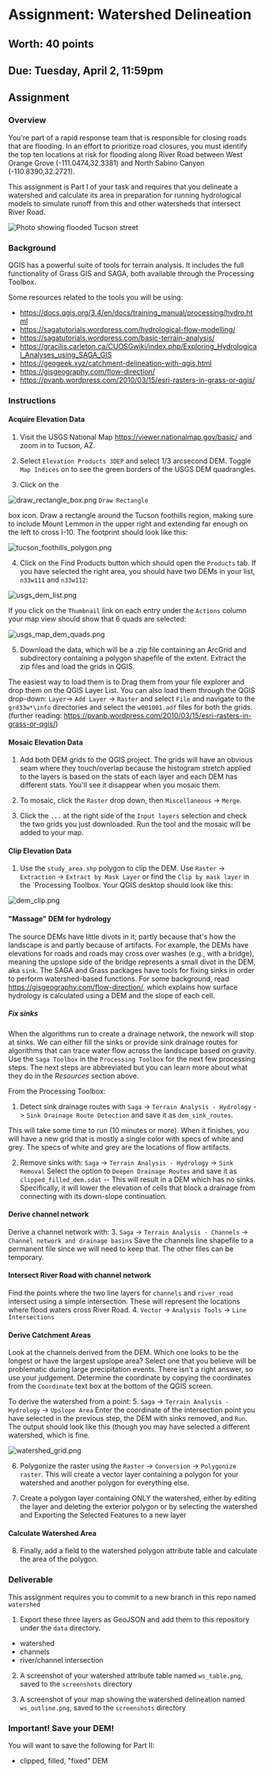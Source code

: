 # Assignment: Watershed Delineation 
## Worth: 40 points
## Due: Tuesday, April 2, 11:59pm

## Assignment

### Overview

You're part of a rapid response team that is responsible for closing roads that are flooding. In an effort to prioritize 
road closures, you must identify the top ten locations at risk for flooding along River Road between West Orange Grove 
(-111.0474,32.3381) and North Sabino Canyon (-110.8390,32.2721). 

This assignment is Part I of your task and requires that you delineate a watershed and calculate its area in preparation 
for running hydrological models to simulate runoff from this and other watersheds that intersect River Road. 

![Photo showing flooded Tucson street](screenshots/tucson_street_flood.png)


### Background
QGIS has a powerful suite of tools for terrain analysis. It includes the full functionality of Grass GIS and SAGA, both 
available through the Processing Toolbox. 

Some resources related to the tools you will be using:
- https://docs.qgis.org/3.4/en/docs/training_manual/processing/hydro.html
- https://sagatutorials.wordpress.com/hydrological-flow-modelling/
- https://sagatutorials.wordpress.com/basic-terrain-analysis/
- https://gracilis.carleton.ca/CUOSGwiki/index.php/Exploring_Hydrological_Analyses_using_SAGA_GIS
- https://geogeek.xyz/catchment-delineation-with-qgis.html
- https://gisgeography.com/flow-direction/
- https://pvanb.wordpress.com/2010/03/15/esri-rasters-in-grass-or-qgis/

### Instructions
#### Acquire Elevation Data

1. Visit the USGS National Map https://viewer.nationalmap.gov/basic/ and zoom in to Tucson, AZ. 

2. Select `Elevation Products 3DEP` and select 1/3 arcsecond DEM. Toggle `Map Indices` on to see the green 
borders of the USGS DEM quadrangles. 

3. Click on the 

![draw_rectangle_box.png](screenshots/draw_rectangle_box.png) `Draw Rectangle` 

box icon. Draw a rectangle around the Tucson foothills region, making sure to include Mount Lemmon in the upper right and extending far enough on the left to cross I-10. The footprint should look like this: 

![tucson_foothills_polygon.png](screenshots/tucson_foothills_polygon.png)

4. Click on the Find Products button which should open the `Products` tab. If you have selected the right area, you should have two DEMs in your list, `n33w111` and `n33w112`:

![usgs_dem_list.png](screenshots/usgs_dem_list.png)

If you click on the `Thumbnail` link on each entry under the `Actions` column your map view should show that 6 quads are selected:

![usgs_map_dem_quads.png](screenshots/usgs_map_dem_quads.png)

5. Download the data, which will be a .zip file containing an ArcGrid and subdirectory containing a polygon shapefile of the extent. Extract the zip files and load the grids in QGIS.

The easiest way to load them is to Drag them from your file explorer and drop them on the QGIS Layer List. You can
also load them through the QGIS drop-down: `Layer`-> `Add Layer` -> `Raster` and select `File` and navigate to the `grd33w*\info` directories and select the `w001001.adf` files for both the grids. (further reading: https://pvanb.wordpress.com/2010/03/15/esri-rasters-in-grass-or-qgis/) 

#### Mosaic Elevation Data 
1. Add both DEM grids to the QGIS project. The grids will have an obvious seam where they touch/overlap because the histogram stretch applied to the layers is based on the stats of each layer and each DEM has different stats. You'll see it disappear when you mosaic them.

2. To mosaic, click the `Raster` drop down, then `Miscellaneous` -> `Merge`.

3. Click the `...` at the right side of the `Input layers` selection and check the two grids you just downloaded. Run the tool and the mosaic will be added to your map.

#### Clip Elevation Data
1. Use the `study_area.shp` polygon to clip the DEM. Use `Raster` -> `Extraction` -> `Extract by Mask Layer` or find the `Clip by mask layer` in the `Processing Toolbox. Your QGIS desktop should look like this:

![dem_clip.png](screenshots/dem_clip.png)

#### "Massage" DEM for hydrology
The source DEMs have little divots in it; partly because that's how the landscape is and partly because of artifacts. For
example, the DEMs have elevations for roads and roads may cross over washes (e.g., with a bridge), meaning the upslope 
side of the bridge represents a small divot in the DEM, aka `sink`. The SAGA and Grass packages have tools for fixing sinks 
in order to perform watershed-based functions. For some background, read https://gisgeography.com/flow-direction/, which 
explains how surface hydrology is calculated using a DEM and the slope of each cell.

##### Fix sinks
When the algorithms run to create a drainage network, the nework will stop at sinks. We can either fill the sinks or provide
sink drainage routes for algorithms that can trace water flow across the landscape based on gravity. Use the `Saga Toolbox` in the  `Processing Toolbox` for the next few processing steps. The next steps are abbreviated but you can learn more about what they do in the *Resources* section above.

From the Processing Toolbox:
1. Detect sink drainage routes with `Saga` -> `Terrain Analysis - Hydrology` -> `Sink Drainage Route Detection` and save it as `dem_sink_routes`.

This will take some time to run (10 minutes or more). When it finishes, you will have a new grid that is mostly a single color with specs of white and grey. The specs of white and grey are the locations of flow artifacts.

2. Remove sinks with: `Saga` -> `Terrain Analysis - Hydrology` -> `Sink Removal`
Select the option to `Deepen Drainage Routes` and save it as `clipped_filled_dem.sdat` -- This will result in a DEM which has no sinks. Specifically, it will lower the elevation of cells that block a drainage from connecting with its down-slope continuation. 

#### Derive channel network
Derive a channel network with:
3. `Saga` -> `Terrain Analysis - Channels` -> `Channel network and drainage basins`
Save the channels line shapefile to a permanent file since we will need to keep that. The other files can be temporary.

#### Intersect River Road with channel network
Find the points where the two line layers for `channels` and `river_road` intersect using a simple intersection. These will represent the locations where 
flood waters cross River Road.
4. `Vector` -> `Analysis Tools` -> `Line Intersections`

#### Derive Catchment Areas
Look at the channels derived from the DEM. Which one looks to be the longest or have the largest upslope area?
Select one that you believe will be problematic during large precipitation events. There isn't a right answer, so use your judgement. Determine the coordinate
by copying the coordinates from the `Coordinate` text box at the bottom of the QGIS screen.

To derive the watershed from a point:
5. `Saga` -> `Terrain Analysis - Hydrology` -> `Upslope Area`
Enter the coordinate of the intersection point you have selected in the previous step, the DEM with sinks removed, and `Run`.
The output should look like this (though you may have selected a different watershed, which is fine.

![watershed_grid.png](screenshots/watershed_grid.png)

6. Polygonize the raster using the `Raster` -> `Conversion` -> `Polygonize raster`. 
This will create a vector layer containing a polygon for your watershed and another polygon for everything else. 

7. Create a polygon layer containing ONLY the watershed, either by editing the layer and deleting the exterior polygon or
by selecting the watershed and Exporting the Selected Features  to a new layer

#### Calculate Watershed Area
8. Finally, add a field to the watershed polygon attribute table and calculate the area of the polygon.

### Deliverable
This assignment requires you to commit to a new branch in this repo named `watershed` 

1. Export these three layers as GeoJSON and add them to this repository under the `data` directory.
- watershed
- channels
- river/channel intersection

2. A screenshot of your watershed attribute table named `ws_table.png`, saved to the `screenshots` directory

3. A screenshot of your map showing the watershed delineation named `ws_outline.png`, saved to the `screenshots` directory

### Important! Save your DEM!
You will want to save the following for Part II:
- clipped, filled, "fixed" DEM
